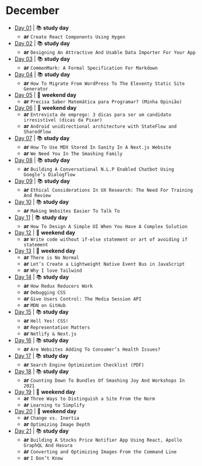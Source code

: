# December

- [Day 01](12-01-2020.md) | :books: **study day**
  - **ar** `Create React Components Using Hygen`
- [Day 02](12-02-2020.md) | :books: **study day**
  - **ar** `Designing An Attractive And Usable Data Importer For Your App`
- [Day 03](12-03-2020.md) | :books: **study day**
  - **ar** `CommonMark: A Formal Specification For Markdown`
- [Day 04](12-04-2020.md) | :books: **study day**
  - **ar** `How To Migrate From WordPress To The Eleventy Static Site Generator`
- [Day 05](12-05-2020.md) | :sunrise_over_mountains: **weekend day**
  - **ar** `Precisa Saber Matemática para Programar? (Minha Opinião)`
- [Day 06](12-06-2020.md) | :sunrise_over_mountains: **weekend day**
  - **ar** `Entrevista de emprego: 3 dicas para ser um candidato irresistível (dicas da Pixar)`
  - **ar** `Android unidirectional architecture with StateFlow and SharedFlow`
- [Day 07](12-07-2020.md) | :books: **study day**
  - **ar** `How To Use MDX Stored In Sanity In A Next.js Website`
  - **ar** `We Need You In The Smashing Family`
- [Day 08](12-08-2020.md) | :books: **study day**
  - **ar** `Building A Conversational N.L.P Enabled Chatbot Using Google’s Dialogflow`
- [Day 09](12-09-2020.md) | :books: **study day**
  - **ar** `Ethical Considerations In UX Research: The Need For Training And Review`
- [Day 10](12-10-2020.md) | :books: **study day**
  - **ar** `Making Websites Easier To Talk To`
- [Day 11](12-11-2020.md) | :books: **study day**
  - **ar** `How To Design A Simple UI When You Have A Complex Solution`
- [Day 12](12-12-2020.md) | :sunrise_over_mountains: **weekend day**
  - **ar** `Write code without if-else statement or art of avoiding if statement`
- [Day 13](12-13-2020.md) | :sunrise_over_mountains: **weekend day**
  - **ar** `There is No Normal`
  - **ar** `Let’s Create a Lightweight Native Event Bus in JavaScript`
  - **ar** `Why I love Tailwind`
- [Day 14](12-14-2020.md) | :books: **study day**
  - **ar** `How Redux Reducers Work`
  - **ar** `Debugging CSS`
  - **ar** `Give Users Control: The Media Session API`
  - **ar** `MDN on GitHub`
- [Day 15](12-15-2020.md) | :books: **study day**
  - **ar** `Hell Yes! CSS!`
  - **ar** `Representation Matters`
  - **ar** `Netlify & Next.js`
- [Day 16](12-16-2020.md) | :books: **study day**
  - **ar** `Are Websites Adding To Consumer’s Health Issues?`
- [Day 17](12-17-2020.md) | :books: **study day**
  - **ar** `Search Engine Optimization Checklist (PDF)`
- [Day 18](12-18-2020.md) | :books: **study day**
  - **ar** `Counting Down To Bundles Of Smashing Joy And Workshops In 2021`
- [Day 19](12-19-2020.md) | :sunrise_over_mountains: **weekend day**
  - **ar** `Three Ways to Distinguish a Site From the Norm`
  - **ar** `Learning to Simplify`
- [Day 20](12-20-2020.md) | :sunrise_over_mountains: **weekend day**
  - **ar** `Change vs. Inertia`
  - **ar** `Optimizing Image Depth`
- [Day 21](12-21-2020.md) | :books: **study day**
  - **ar** `Building A Stocks Price Notifier App Using React, Apollo GraphQL And Hasura`
  - **ar** `Converting and Optimizing Images From the Command Line`
  - **ar** `I Don’t Know`
